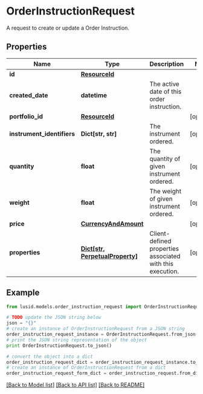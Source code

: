 # OrderInstructionRequest

A request to create or update a Order Instruction.

## Properties
Name | Type | Description | Notes
------------ | ------------- | ------------- | -------------
**id** | [**ResourceId**](ResourceId.md) |  | 
**created_date** | **datetime** | The active date of this order instruction. | 
**portfolio_id** | [**ResourceId**](ResourceId.md) |  | [optional] 
**instrument_identifiers** | **Dict[str, str]** | The instrument ordered. | [optional] 
**quantity** | **float** | The quantity of given instrument ordered. | [optional] 
**weight** | **float** | The weight of given instrument ordered. | [optional] 
**price** | [**CurrencyAndAmount**](CurrencyAndAmount.md) |  | [optional] 
**properties** | [**Dict[str, PerpetualProperty]**](PerpetualProperty.md) | Client-defined properties associated with this execution. | [optional] 

## Example

```python
from lusid.models.order_instruction_request import OrderInstructionRequest

# TODO update the JSON string below
json = "{}"
# create an instance of OrderInstructionRequest from a JSON string
order_instruction_request_instance = OrderInstructionRequest.from_json(json)
# print the JSON string representation of the object
print OrderInstructionRequest.to_json()

# convert the object into a dict
order_instruction_request_dict = order_instruction_request_instance.to_dict()
# create an instance of OrderInstructionRequest from a dict
order_instruction_request_form_dict = order_instruction_request.from_dict(order_instruction_request_dict)
```
[[Back to Model list]](../README.md#documentation-for-models) [[Back to API list]](../README.md#documentation-for-api-endpoints) [[Back to README]](../README.md)


